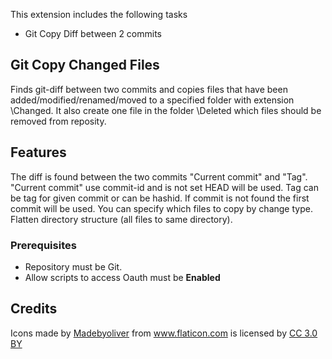 This extension includes the following tasks

* Git Copy Diff between 2 commits
	
## Git Copy Changed Files
Finds git-diff between two commits and copies files that have been added/modified/renamed/moved to a specified folder with extension \Changed. It also create one file in the folder \Deleted which files should be removed from reposity.

## Features
The diff is found between the two commits "Current commit" and "Tag". 
"Current commit" use commit-id and is not set HEAD will be used. 
Tag can be tag for given commit or can be hashid. If commit is not found the first commit will be used.
You can specify which files to copy by change type. 
Flatten directory structure (all files to same directory).

### Prerequisites

* Repository must be Git.
* Allow scripts to access Oauth must be **Enabled**

## Credits
<div>Icons made by <a href="http://www.flaticon.com/authors/madebyoliver" title="Madebyoliver">Madebyoliver</a> from <a href="http://www.flaticon.com" title="Flaticon">www.flaticon.com</a> is licensed by <a href="http://creativecommons.org/licenses/by/3.0/" title="Creative Commons BY 3.0" target="_blank">CC 3.0 BY</a></div>
